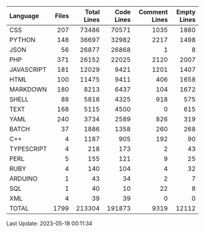 | Language   |   Files |   Total Lines |   Code Lines |   Comment Lines |   Empty Lines |
|:-----------|--------:|--------------:|-------------:|----------------:|--------------:|
| CSS        |     207 |         73486 |        70571 |            1035 |          1880 |
| PYTHON     |     148 |         36697 |        32982 |            2217 |          1498 |
| JSON       |      56 |         26877 |        26868 |               1 |             8 |
| PHP        |     371 |         26152 |        22025 |            2120 |          2007 |
| JAVASCRIPT |     181 |         12029 |         9421 |            1201 |          1407 |
| HTML       |     100 |         11475 |         9411 |             406 |          1658 |
| MARKDOWN   |     180 |          8213 |         6437 |             104 |          1672 |
| SHELL      |      88 |          5818 |         4325 |             918 |           575 |
| TEXT       |     168 |          5115 |         4500 |               0 |           615 |
| YAML       |     240 |          3734 |         2589 |             826 |           319 |
| BATCH      |      37 |          1886 |         1358 |             260 |           268 |
| C++        |       4 |          1187 |          905 |             192 |            90 |
| TYPESCRIPT |       4 |           218 |          173 |               2 |            43 |
| PERL       |       5 |           155 |          121 |               9 |            25 |
| RUBY       |       4 |           140 |          104 |               4 |            32 |
| ARDUINO    |       1 |            43 |           34 |               2 |             7 |
| SQL        |       1 |            40 |           10 |              22 |             8 |
| XML        |       4 |            39 |           39 |               0 |             0 |
| TOTAL      |    1799 |        213304 |       191873 |            9319 |         12112 |

Last Update: 2023-05-18 00:11:34